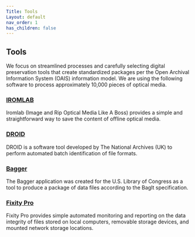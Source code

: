 ```yaml
---
Title: Tools
Layout: default
nav_order: 1
has_children: false
---
```

## Tools
We focus on streamlined processes and carefully selecting digital preservation tools that create standardized packages per the Open Archival Information System (OAIS) information model. We are using the following software to process approximately 10,000 pieces of optical media. 

### [IROMLAB](https://github.com/KBNLresearch/iromlab)
Iromlab (Image and Rip Optical Media Like A Boss) provides a simple and straightforward way to save the content of offline optical media. 

### [DROID](https://www.nationalarchives.gov.uk/information-management/manage-information/preserving-digital-records/droid/)
DROID is a software tool developed by The National Archives (UK) to perform automated batch identification of file formats.

### [Bagger](https://github.com/LibraryOfCongress/bagger)
The Bagger application was created for the U.S. Library of Congress as a tool to produce a package of data files according to the BagIt specification.

### [Fixity Pro](https://www.fixitypro.com/)
Fixity Pro provides simple automated monitoring and reporting on the data integrity of files stored on local computers, removable storage devices, and mounted network storage locations. 
